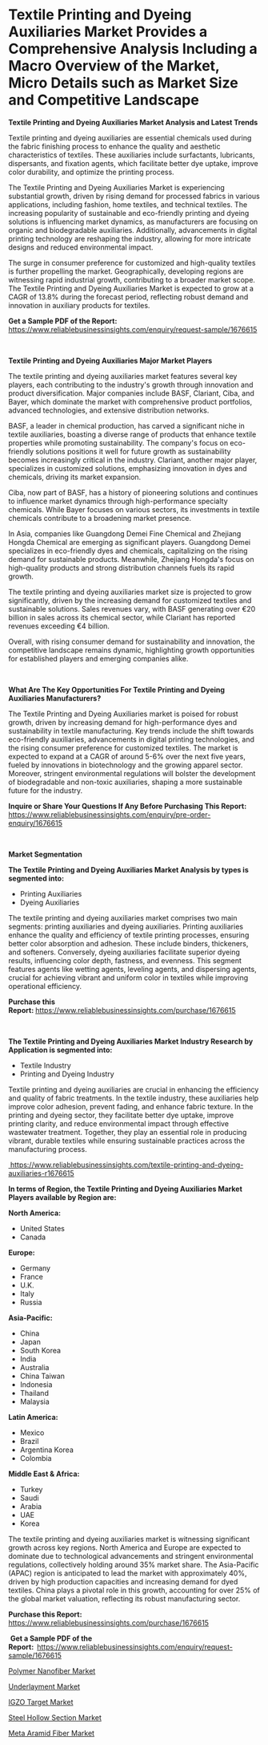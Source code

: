 <p><h1>Textile Printing and Dyeing Auxiliaries Market Provides a Comprehensive Analysis Including a Macro Overview of the Market, Micro Details such as Market Size and Competitive Landscape</h1></p><p><strong>Textile Printing and Dyeing Auxiliaries Market Analysis and Latest Trends</strong></p>
<p><p>Textile printing and dyeing auxiliaries are essential chemicals used during the fabric finishing process to enhance the quality and aesthetic characteristics of textiles. These auxiliaries include surfactants, lubricants, dispersants, and fixation agents, which facilitate better dye uptake, improve color durability, and optimize the printing process. </p><p>The Textile Printing and Dyeing Auxiliaries Market is experiencing substantial growth, driven by rising demand for processed fabrics in various applications, including fashion, home textiles, and technical textiles. The increasing popularity of sustainable and eco-friendly printing and dyeing solutions is influencing market dynamics, as manufacturers are focusing on organic and biodegradable auxiliaries. Additionally, advancements in digital printing technology are reshaping the industry, allowing for more intricate designs and reduced environmental impact.</p><p>The surge in consumer preference for customized and high-quality textiles is further propelling the market. Geographically, developing regions are witnessing rapid industrial growth, contributing to a broader market scope. The Textile Printing and Dyeing Auxiliaries Market is expected to grow at a CAGR of 13.8% during the forecast period, reflecting robust demand and innovation in auxiliary products for textiles.</p></p>
<p><strong>Get a Sample PDF of the Report:&nbsp;</strong> <a href="https://www.reliablebusinessinsights.com/enquiry/request-sample/1676615?utm_campaign=39&utm_medium=2&utm_source=Github&utm_content=ia&utm_term=11122024&utm_id=textile-printing-and-dyeing-auxiliaries">https://www.reliablebusinessinsights.com/enquiry/request-sample/1676615</a></p>
<p>&nbsp;</p>
<p><strong>Textile Printing and Dyeing Auxiliaries Major Market Players</strong></p>
<p><p>The textile printing and dyeing auxiliaries market features several key players, each contributing to the industry's growth through innovation and product diversification. Major companies include BASF, Clariant, Ciba, and Bayer, which dominate the market with comprehensive product portfolios, advanced technologies, and extensive distribution networks.</p><p>BASF, a leader in chemical production, has carved a significant niche in textile auxiliaries, boasting a diverse range of products that enhance textile properties while promoting sustainability. The company's focus on eco-friendly solutions positions it well for future growth as sustainability becomes increasingly critical in the industry. Clariant, another major player, specializes in customized solutions, emphasizing innovation in dyes and chemicals, driving its market expansion.</p><p>Ciba, now part of BASF, has a history of pioneering solutions and continues to influence market dynamics through high-performance specialty chemicals. While Bayer focuses on various sectors, its investments in textile chemicals contribute to a broadening market presence.</p><p>In Asia, companies like Guangdong Demei Fine Chemical and Zhejiang Hongda Chemical are emerging as significant players. Guangdong Demei specializes in eco-friendly dyes and chemicals, capitalizing on the rising demand for sustainable products. Meanwhile, Zhejiang Hongda's focus on high-quality products and strong distribution channels fuels its rapid growth.</p><p>The textile printing and dyeing auxiliaries market size is projected to grow significantly, driven by the increasing demand for customized textiles and sustainable solutions. Sales revenues vary, with BASF generating over €20 billion in sales across its chemical sector, while Clariant has reported revenues exceeding €4 billion.</p><p>Overall, with rising consumer demand for sustainability and innovation, the competitive landscape remains dynamic, highlighting growth opportunities for established players and emerging companies alike.</p></p>
<p>&nbsp;</p>
<p><strong>What Are The Key Opportunities For Textile Printing and Dyeing Auxiliaries Manufacturers?</strong></p>
<p><p>The Textile Printing and Dyeing Auxiliaries market is poised for robust growth, driven by increasing demand for high-performance dyes and sustainability in textile manufacturing. Key trends include the shift towards eco-friendly auxiliaries, advancements in digital printing technologies, and the rising consumer preference for customized textiles. The market is expected to expand at a CAGR of around 5-6% over the next five years, fueled by innovations in biotechnology and the growing apparel sector. Moreover, stringent environmental regulations will bolster the development of biodegradable and non-toxic auxiliaries, shaping a more sustainable future for the industry.</p></p>
<p><strong>Inquire or Share Your Questions If Any Before Purchasing This Report:</strong> <a href="https://www.reliablebusinessinsights.com/enquiry/pre-order-enquiry/1676615?utm_campaign=39&utm_medium=2&utm_source=Github&utm_content=ia&utm_term=11122024&utm_id=textile-printing-and-dyeing-auxiliaries">https://www.reliablebusinessinsights.com/enquiry/pre-order-enquiry/1676615</a></p>
<p>&nbsp;</p>
<p><strong>Market Segmentation</strong></p>
<p><strong>The Textile Printing and Dyeing Auxiliaries Market Analysis by types is segmented into:</strong></p>
<p><ul><li>Printing Auxiliaries</li><li>Dyeing Auxiliaries</li></ul></p>
<p><p>The textile printing and dyeing auxiliaries market comprises two main segments: printing auxiliaries and dyeing auxiliaries. Printing auxiliaries enhance the quality and efficiency of textile printing processes, ensuring better color absorption and adhesion. These include binders, thickeners, and softeners. Conversely, dyeing auxiliaries facilitate superior dyeing results, influencing color depth, fastness, and evenness. This segment features agents like wetting agents, leveling agents, and dispersing agents, crucial for achieving vibrant and uniform color in textiles while improving operational efficiency.</p></p>
<p><strong>Purchase this Report:&nbsp;</strong><a href="https://www.reliablebusinessinsights.com/purchase/1676615?utm_campaign=39&utm_medium=2&utm_source=Github&utm_content=ia&utm_term=11122024&utm_id=textile-printing-and-dyeing-auxiliaries">https://www.reliablebusinessinsights.com/purchase/1676615</a></p>
<p>&nbsp;</p>
<p><strong>The Textile Printing and Dyeing Auxiliaries Market Industry Research by Application is segmented into:</strong></p>
<p><ul><li>Textile Industry</li><li>Printing and Dyeing Industry</li></ul></p>
<p><p>Textile printing and dyeing auxiliaries are crucial in enhancing the efficiency and quality of fabric treatments. In the textile industry, these auxiliaries help improve color adhesion, prevent fading, and enhance fabric texture. In the printing and dyeing sector, they facilitate better dye uptake, improve printing clarity, and reduce environmental impact through effective wastewater treatment. Together, they play an essential role in producing vibrant, durable textiles while ensuring sustainable practices across the manufacturing process.</p></p>
<p><a href="https://www.reliablebusinessinsights.com/textile-printing-and-dyeing-auxiliaries-r1676615?utm_campaign=39&utm_medium=2&utm_source=Github&utm_content=ia&utm_term=11122024&utm_id=textile-printing-and-dyeing-auxiliaries">&nbsp;https://www.reliablebusinessinsights.com/textile-printing-and-dyeing-auxiliaries-r1676615</a></p>
<p><strong>In terms of Region, the Textile Printing and Dyeing Auxiliaries Market Players available by Region are:</strong></p>
<p>
    <p> <strong> North America: </strong>
        <ul>
            <li>United States</li>
            <li>Canada</li>
        </ul>
        </p> 
    <p> <strong> Europe: </strong>
        <ul>
            <li>Germany</li>
            <li>France</li>
            <li>U.K.</li>
            <li>Italy</li>
            <li>Russia</li>
        </ul>
        </p> 
    <p> <strong> Asia-Pacific: </strong>
        <ul>
            <li>China</li>
            <li>Japan</li>
            <li>South Korea</li>
            <li>India</li>
            <li>Australia</li>
            <li>China Taiwan</li>
            <li>Indonesia</li>
            <li>Thailand</li>
            <li>Malaysia</li>
        </ul>
        </p> 
    <p> <strong> Latin America: </strong>
        <ul>
            <li>Mexico</li>
            <li>Brazil</li>
            <li>Argentina Korea</li>
            <li>Colombia</li>
        </ul>
        </p> 
    <p> <strong> Middle East & Africa: </strong>
        <ul>
            <li>Turkey</li>
            <li>Saudi</li>
            <li>Arabia</li>
            <li>UAE</li>
            <li>Korea</li>
        </ul>
    </p>
    </p>
<p><p>The textile printing and dyeing auxiliaries market is witnessing significant growth across key regions. North America and Europe are expected to dominate due to technological advancements and stringent environmental regulations, collectively holding around 35% market share. The Asia-Pacific (APAC) region is anticipated to lead the market with approximately 40%, driven by high production capacities and increasing demand for dyed textiles. China plays a pivotal role in this growth, accounting for over 25% of the global market valuation, reflecting its robust manufacturing sector.</p></p>
<p><strong>Purchase this Report: </strong><a href="https://www.reliablebusinessinsights.com/purchase/1676615?utm_campaign=39&utm_medium=2&utm_source=Github&utm_content=ia&utm_term=11122024&utm_id=textile-printing-and-dyeing-auxiliaries">https://www.reliablebusinessinsights.com/purchase/1676615</a></p>
<p>&nbsp;<strong>Get a Sample PDF of the Report:&nbsp;&nbsp;</strong><a href="https://www.reliablebusinessinsights.com/enquiry/request-sample/1676615?utm_campaign=39&utm_medium=2&utm_source=Github&utm_content=ia&utm_term=11122024&utm_id=textile-printing-and-dyeing-auxiliaries">https://www.reliablebusinessinsights.com/enquiry/request-sample/1676615</a></p>
<p><strong></strong></p>
<p><p><a href="https://www.linkedin.com/pulse/polymer-nanofiber-market-analysis-anticipated-76-cagr-growth-wlwuf?utm_campaign=39&utm_medium=2&utm_source=Github&utm_content=ia&utm_term=11122024&utm_id=textile-printing-and-dyeing-auxiliaries">Polymer Nanofiber Market</a></p><p><a href="https://www.linkedin.com/pulse/underlayment-market-industry-landscape-growth-trajectories-2dwjf?utm_campaign=39&utm_medium=2&utm_source=Github&utm_content=ia&utm_term=11122024&utm_id=textile-printing-and-dyeing-auxiliaries">Underlayment Market</a></p><p><a href="https://www.linkedin.com/pulse/igzo-target-market-growth-forecast-size-projected-123-cagr-c3ehf?utm_campaign=39&utm_medium=2&utm_source=Github&utm_content=ia&utm_term=11122024&utm_id=textile-printing-and-dyeing-auxiliaries">IGZO Target Market</a></p><p><a href="https://www.linkedin.com/pulse/market-insights-steel-hollow-section-47-cagr-from-2024-2031-lgmrf?utm_campaign=39&utm_medium=2&utm_source=Github&utm_content=ia&utm_term=11122024&utm_id=textile-printing-and-dyeing-auxiliaries">Steel Hollow Section Market</a></p><p><a href="https://www.linkedin.com/pulse/in-depth-meta-aramid-fiber-market-analysis-trends-share-decff?utm_campaign=39&utm_medium=2&utm_source=Github&utm_content=ia&utm_term=11122024&utm_id=textile-printing-and-dyeing-auxiliaries">Meta Aramid Fiber Market</a></p></p>